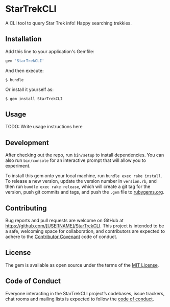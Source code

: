 # StarTrekCLI

A CLI tool to query Star Trek info! Happy searching trekkies.

## Installation

Add this line to your application's Gemfile:

```ruby
gem 'StarTrekCLI'
```

And then execute:

    $ bundle

Or install it yourself as:

    $ gem install StarTrekCLI

## Usage

TODO: Write usage instructions here

## Development

After checking out the repo, run `bin/setup` to install dependencies. You can also run `bin/console` for an interactive prompt that will allow you to experiment.

To install this gem onto your local machine, run `bundle exec rake install`. To release a new version, update the version number in `version.rb`, and then run `bundle exec rake release`, which will create a git tag for the version, push git commits and tags, and push the `.gem` file to [rubygems.org](https://rubygems.org).

## Contributing

Bug reports and pull requests are welcome on GitHub at https://github.com/[USERNAME]/StarTrekCLI. This project is intended to be a safe, welcoming space for collaboration, and contributors are expected to adhere to the [Contributor Covenant](http://contributor-covenant.org) code of conduct.

## License

The gem is available as open source under the terms of the [MIT License](https://opensource.org/licenses/MIT).

## Code of Conduct

Everyone interacting in the StarTrekCLI project’s codebases, issue trackers, chat rooms and mailing lists is expected to follow the [code of conduct](https://github.com/[USERNAME]/StarTrekCLI/blob/master/CODE_OF_CONDUCT.md).
